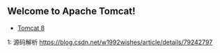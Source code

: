 ## Welcome to Apache Tomcat!

- [Tomcat 8](https://tomcat.apache.org/tomcat-8.5-doc/)


1: 源码解析
https://blog.csdn.net/w1992wishes/article/details/79242797